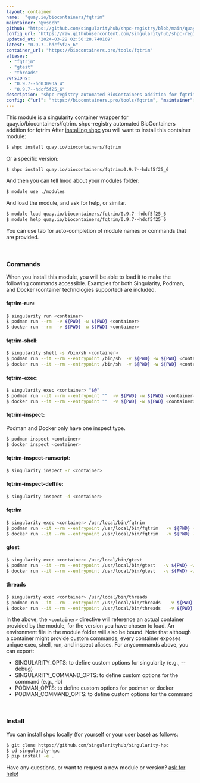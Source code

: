 ```yaml
---
layout: container
name:  "quay.io/biocontainers/fqtrim"
maintainer: "@vsoch"
github: "https://github.com/singularityhub/shpc-registry/blob/main/quay.io/biocontainers/fqtrim/container.yaml"
config_url: "https://raw.githubusercontent.com/singularityhub/shpc-registry/main/quay.io/biocontainers/fqtrim/container.yaml"
updated_at: "2024-03-22 02:50:28.740169"
latest: "0.9.7--hdcf5f25_6"
container_url: "https://biocontainers.pro/tools/fqtrim"
aliases:
 - "fqtrim"
 - "gtest"
 - "threads"
versions:
 - "0.9.7--hd03093a_4"
 - "0.9.7--hdcf5f25_6"
description: "shpc-registry automated BioContainers addition for fqtrim"
config: {"url": "https://biocontainers.pro/tools/fqtrim", "maintainer": "@vsoch", "description": "shpc-registry automated BioContainers addition for fqtrim", "latest": {"0.9.7--hdcf5f25_6": "sha256:31acbb0d0e2542b2e853b480a641a31f2b4f94f66bb08b6f0149f461c205cfa6"}, "tags": {"0.9.7--hd03093a_4": "sha256:f53b6dbd2e9c794473fa891f72ca03f7d50c3f1fb5ef556bd4eda1b6c6a53fa7", "0.9.7--hdcf5f25_6": "sha256:31acbb0d0e2542b2e853b480a641a31f2b4f94f66bb08b6f0149f461c205cfa6"}, "docker": "quay.io/biocontainers/fqtrim", "aliases": {"fqtrim": "/usr/local/bin/fqtrim", "gtest": "/usr/local/bin/gtest", "threads": "/usr/local/bin/threads"}}
---
```


This module is a singularity container wrapper for quay.io/biocontainers/fqtrim.
shpc-registry automated BioContainers addition for fqtrim
After [installing shpc](#install) you will want to install this container module:


```bash
$ shpc install quay.io/biocontainers/fqtrim
```

Or a specific version:

```bash
$ shpc install quay.io/biocontainers/fqtrim:0.9.7--hdcf5f25_6
```

And then you can tell lmod about your modules folder:

```bash
$ module use ./modules
```

And load the module, and ask for help, or similar.

```bash
$ module load quay.io/biocontainers/fqtrim/0.9.7--hdcf5f25_6
$ module help quay.io/biocontainers/fqtrim/0.9.7--hdcf5f25_6
```

You can use tab for auto-completion of module names or commands that are provided.

<br>

### Commands

When you install this module, you will be able to load it to make the following commands accessible.
Examples for both Singularity, Podman, and Docker (container technologies supported) are included.

#### fqtrim-run:

```bash
$ singularity run <container>
$ podman run --rm  -v ${PWD} -w ${PWD} <container>
$ docker run --rm  -v ${PWD} -w ${PWD} <container>
```

#### fqtrim-shell:

```bash
$ singularity shell -s /bin/sh <container>
$ podman run --it --rm --entrypoint /bin/sh  -v ${PWD} -w ${PWD} <container>
$ docker run --it --rm --entrypoint /bin/sh  -v ${PWD} -w ${PWD} <container>
```

#### fqtrim-exec:

```bash
$ singularity exec <container> "$@"
$ podman run --it --rm --entrypoint ""  -v ${PWD} -w ${PWD} <container> "$@"
$ docker run --it --rm --entrypoint ""  -v ${PWD} -w ${PWD} <container> "$@"
```

#### fqtrim-inspect:

Podman and Docker only have one inspect type.

```bash
$ podman inspect <container>
$ docker inspect <container>
```

#### fqtrim-inspect-runscript:

```bash
$ singularity inspect -r <container>
```

#### fqtrim-inspect-deffile:

```bash
$ singularity inspect -d <container>
```


#### fqtrim

```bash
$ singularity exec <container> /usr/local/bin/fqtrim
$ podman run --it --rm --entrypoint /usr/local/bin/fqtrim   -v ${PWD} -w ${PWD} <container> -c " $@"
$ docker run --it --rm --entrypoint /usr/local/bin/fqtrim   -v ${PWD} -w ${PWD} <container> -c " $@"
```


#### gtest

```bash
$ singularity exec <container> /usr/local/bin/gtest
$ podman run --it --rm --entrypoint /usr/local/bin/gtest   -v ${PWD} -w ${PWD} <container> -c " $@"
$ docker run --it --rm --entrypoint /usr/local/bin/gtest   -v ${PWD} -w ${PWD} <container> -c " $@"
```


#### threads

```bash
$ singularity exec <container> /usr/local/bin/threads
$ podman run --it --rm --entrypoint /usr/local/bin/threads   -v ${PWD} -w ${PWD} <container> -c " $@"
$ docker run --it --rm --entrypoint /usr/local/bin/threads   -v ${PWD} -w ${PWD} <container> -c " $@"
```



In the above, the `<container>` directive will reference an actual container provided
by the module, for the version you have chosen to load. An environment file in the
module folder will also be bound. Note that although a container
might provide custom commands, every container exposes unique exec, shell, run, and
inspect aliases. For anycommands above, you can export:

 - SINGULARITY_OPTS: to define custom options for singularity (e.g., --debug)
 - SINGULARITY_COMMAND_OPTS: to define custom options for the command (e.g., -b)
 - PODMAN_OPTS: to define custom options for podman or docker
 - PODMAN_COMMAND_OPTS: to define custom options for the command

<br>

### Install

You can install shpc locally (for yourself or your user base) as follows:

```bash
$ git clone https://github.com/singularityhub/singularity-hpc
$ cd singularity-hpc
$ pip install -e .
```

Have any questions, or want to request a new module or version? [ask for help!](https://github.com/singularityhub/singularity-hpc/issues)